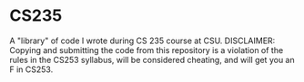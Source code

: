 # CS235
A "library" of code I wrote during CS 235 course at CSU.
DISCLAIMER:
Copying and submitting the code from this repository is a violation of the rules in the CS253 syllabus,
will be considered cheating, and will get you an F in CS253.

